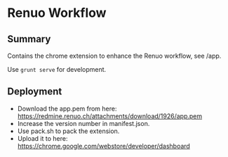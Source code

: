# Renuo Workflow

## Summary

Contains the chrome extension to enhance the Renuo workflow, see /app.

Use ```grunt serve``` for development.

## Deployment

* Download the app.pem from here: https://redmine.renuo.ch/attachments/download/1926/app.pem
* Increase the version number in manifest.json.
* Use pack.sh to pack the extension.
* Upload it to here: https://chrome.google.com/webstore/developer/dashboard
